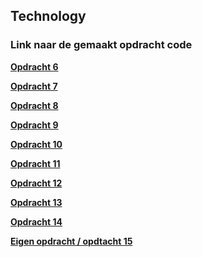 ## Technology

### Link naar de gemaakt opdracht code

**[Opdracht 6](Tech%20opdracht%206/src/main.cpp)**  
  
**[Opdracht 7](Tech%20opdracht%207/src/main.cpp)**  
  
**[Opdracht 8](Tech%20opdracht%208/src/main.cpp)**  
  
**[Opdracht 9](Tech%20opdracht%209/src/main.cpp)**  
  
**[Opdracht 10](Tech%20opdracht%2010/src/main.cpp)**  
  
**[Opdracht 11](Tech%20opdracht%2011/src/main.cpp)**  
  
**[Opdracht 12](Tech%20opdracht%2012/src/main.cpp)**  
  
**[Opdracht 13](Tech%20opdracht%2013/src/main.cpp)**  
  
**[Opdracht 14](Tech%20opdracht%2014/src/main.cpp)**  
  
**[Eigen opdracht / opdtacht 15](temperature/src/main.cpp)**  
  